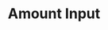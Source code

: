 ---
title: Amount Input
category: Application
paid: true
isActive: true
ltr: {"react":{"jsxTail":[{"code":"export default () => {\n    return (\n        <div>\n            <label className=\"text-gray-600\">\n                Amount\n            </label>\n            <div className=\"relative mt-2 max-w-xs text-gray-500\">\n                <span className=\"h-6 text-gray-400 absolute left-3 inset-y-0 my-auto\">\n                    &#x24;\n                </span>\n                <input\n                    type=\"number\"\n                    placeholder=\"0.00\"\n                    className=\"w-full pl-8 pr-16 py-2 appearance-none bg-transparent outline-none border focus:border-indigo-600 shadow-sm rounded-lg\"\n                />\n                <div className=\"absolute inset-y-0 right-3 flex items-center\">\n                    <select className=\"text-sm bg-transparent outline-none px-1 rounded-lg h-full\">\n                        <option>USD</option>\n                        <option>EUR</option>\n                        <option>MRO</option>\n                    </select>\n                </div>\n            </div>\n        </div>\n    )\n}","label":"App.jsx"}],"jsxCss":[]},"vue":{"vueCss":[],"vueTail":[]},"preview":"function App() {\n    return (\n        <div className=\"max-w-sm mx-auto mt-12\">\n            <label className=\"text-gray-600\">\n                Amount\n            </label>\n            <div className=\"relative mt-2 max-w-xs text-gray-500\">\n                <span className=\"h-6 text-gray-400 absolute left-3 inset-y-0 my-auto\">\n                    &#x24;\n                </span>\n                <input\n                    type=\"number\"\n                    placeholder=\"0.00\"\n                    className=\"w-full pl-8 pr-16 py-2 appearance-none bg-transparent outline-none border focus:border-indigo-600 shadow-sm rounded-lg\"\n                />\n                <div className=\"absolute inset-y-0 right-3 flex items-center\">\n                    <select className=\"text-sm bg-transparent outline-none px-1 rounded-lg h-full\">\n                        <option>USD</option>\n                        <option>EUR</option>\n                        <option>MRO</option>\n                    </select>\n                </div>\n            </div>\n        </div>\n    )\n}"}
rtl: {"vue":{"vueTail":[],"vueCss":[]},"preview":"function App() {\n    return (\n        <div className=\"max-w-sm mx-auto mt-12\">\n            <label className=\"text-gray-600\">\n                المقدار\n            </label>\n            <div className=\"relative mt-2 max-w-xs text-gray-500\">\n                <span className=\"h-6 text-gray-400 absolute right-3 inset-y-0 my-auto\">\n                    &#x24;\n                </span>\n                <input\n                    type=\"number\"\n                    placeholder=\"0.00\"\n                    className=\"w-full pr-8 pl-16 py-2 appearance-none bg-transparent outline-none border focus:border-indigo-600 shadow-sm rounded-lg\"\n                />\n                <div className=\"absolute inset-y-0 left-3 flex items-center\">\n                    <select className=\"text-sm bg-transparent outline-none px-1 rounded-lg h-full\">\n                        <option>USD</option>\n                        <option>EUR</option>\n                        <option>MRO</option>\n                    </select>\n                </div>\n            </div>\n        </div>\n    )\n}","react":{"jsxCss":[],"jsxTail":[{"label":"App.jsx","code":"export default () => {\n    return (\n        <div>\n            <label className=\"text-gray-600\">\n                المقدار\n            </label>\n            <div className=\"relative mt-2 max-w-xs text-gray-500\">\n                <span className=\"h-6 text-gray-400 absolute right-3 inset-y-0 my-auto\">\n                    &#x24;\n                </span>\n                <input\n                    type=\"number\"\n                    placeholder=\"0.00\"\n                    className=\"w-full pr-8 pl-16 py-2 appearance-none bg-transparent outline-none border focus:border-indigo-600 shadow-sm rounded-lg\"\n                />\n                <div className=\"absolute inset-y-0 left-3 flex items-center\">\n                    <select className=\"text-sm bg-transparent outline-none px-1 rounded-lg h-full\">\n                        <option>USD</option>\n                        <option>EUR</option>\n                        <option>MRO</option>\n                    </select>\n                </div>\n            </div>\n        </div>\n    )\n}"}]}}
slug: /inputs
id: ff9568cb-85f7-4d82-ba99-0abece2c72f5
created_at: 1668381101391
---